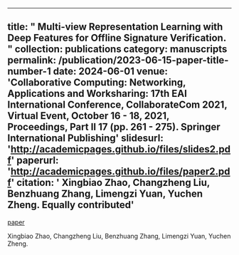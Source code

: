 
---
title: " Multi-view Representation Learning with Deep Features for Offline Signature Verification. "
collection: publications
category: manuscripts
permalink: /publication/2023-06-15-paper-title-number-1
date: 2024-06-01
venue: 'Collaborative Computing: Networking, Applications and Worksharing: 17th EAI International Conference, CollaborateCom 2021, Virtual Event, October 16 - 18, 2021, Proceedings, Part II 17 (pp. 261 - 275). Springer International Publishing'
slidesurl: 'http://academicpages.github.io/files/slides2.pdf'
paperurl: 'http://academicpages.github.io/files/paper2.pdf'
citation: ' Xingbiao Zhao, Changzheng Liu, Benzhuang Zhang, Limengzi Yuan, Yuchen Zheng.  Equally contributed'
---

[paper](https://www.baidu.com)

 Xingbiao Zhao, Changzheng Liu, Benzhuang Zhang, Limengzi Yuan, Yuchen Zheng. 
